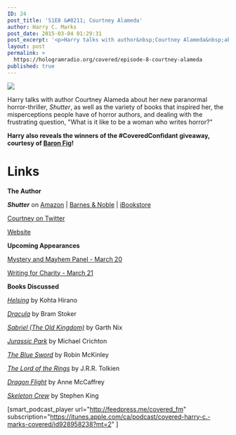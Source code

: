 ```yaml
---
ID: 24
post_title: 'S1E8 &#8211; Courtney Alameda'
author: Harry C. Marks
post_date: 2015-03-04 01:29:31
post_excerpt: '<p>Harry talks with author&nbsp;Courtney Alameda&nbsp;about&nbsp;her new&nbsp;paranormal horror-thriller,&nbsp;<em>*Shutter*</em>, as well as&nbsp;the variety of books that inspired her, the misperceptions people have of horror authors, and dealing with the frustrating question, "What is it like to be a woman who writes horror?"</p>'
layout: post
permalink: >
  https://hologramradio.org/covered/episode-8-courtney-alameda
published: true
---
```

![](http://static1.squarespace.com/static/561661aee4b089e8995064dc/5616b298e4b0680cb8690634/5616b2a0e4b0680cb8690782/1444328149654/img.jpg)

Harry talks with author Courtney Alameda about her new paranormal horror-thriller, _Shutter_, as well as the variety of books that inspired her, the misperceptions people have of horror authors, and dealing with the frustrating question, "What is it like to be a woman who writes horror?"

**Harry also reveals the winners of the #CoveredConfidant giveaway, courtesy of [Baron Fig](http://baronfig.com/)!**

# Links

**The Author**

_**Shutter**_ on [Amazon](http://www.amazon.com/gp/product/1250044677/ref=as_li_tl?ie=UTF8&camp=1789&creative=390957&creativeASIN=1250044677&linkCode=as2&tag=curiousrat-20&linkId=ESTRPEJBGN4MGNKC) | [Barnes & Noble](http://www.barnesandnoble.com/w/shutter-courtney-alameda/1118612181?ean=9781250044679) | [iBookstore](https://itunes.apple.com/us/book/shutter/id923965653?mt=11)

[Courtney on Twitter](http://twitter.com/courtalameda)

[Website](http://courtneyalameda.com/)

**Upcoming Appearances**

[Mystery and Mayhem Panel - March 20](http://courtneyalameda.com/events/2015/3/20/mystery-mayhem-panel-with-susan-adrian-courtney-alameda-jr-johansson-and-valynne-maetani)

[Writing for Charity - March 21](http://courtneyalameda.com/events/2015/3/21/writing-for-charity)

**Books Discussed**

_[Helsing](http://www.amazon.com/gp/product/159307056X/ref=as_li_tl?ie=UTF8&camp=1789&creative=390957&creativeASIN=159307056X&linkCode=as2&tag=curiousrat-20&linkId=G6RQIP4Z6CQE3UY6)_ by Kohta Hirano

_[Dracula](http://www.amazon.com/gp/product/0486411095/ref=as_li_tl?ie=UTF8&camp=1789&creative=390957&creativeASIN=0486411095&linkCode=as2&tag=curiousrat-20&linkId=X7U5QXGQXE3EZWM7)_ by Bram Stoker

_[Sabriel (The Old Kingdom)](http://www.amazon.com/gp/product/0064471837/ref=as_li_tl?ie=UTF8&camp=1789&creative=390957&creativeASIN=0064471837&linkCode=as2&tag=curiousrat-20&linkId=IGXMO4GTLOVVKCBT)_ by Garth Nix

_[Jurassic Park](http://www.amazon.com/gp/product/0345538986/ref=as_li_tl?ie=UTF8&camp=1789&creative=390957&creativeASIN=0345538986&linkCode=as2&tag=curiousrat-20&linkId=IBHQAMEAZGA53DXF)_ by Michael Crichton

_[The Blue Sword](http://www.amazon.com/gp/product/014130975X/ref=as_li_tl?ie=UTF8&camp=1789&creative=390957&creativeASIN=014130975X&linkCode=as2&tag=curiousrat-20&linkId=UXVFH6VS5SFNACFP)_ by Robin McKinley

_[The Lord of the Rings](http://www.amazon.com/gp/product/0618640150/ref=as_li_tl?ie=UTF8&camp=1789&creative=390957&creativeASIN=0618640150&linkCode=as2&tag=curiousrat-20&linkId=Z4ZQTPHB2QTBJMZD)_ by J.R.R. Tolkien

_[Dragon Flight](http://www.amazon.com/gp/product/0345335465/ref=as_li_tl?ie=UTF8&camp=1789&creative=390957&creativeASIN=0345335465&linkCode=as2&tag=curiousrat-20&linkId=ZGQ42HXEYHTR6NGL)_ by Anne McCaffrey

_[Skeleton Crew](http://www.amazon.com/gp/product/0451168615/ref=as_li_tl?ie=UTF8&camp=1789&creative=390957&creativeASIN=0451168615&linkCode=as2&tag=curiousrat-20&linkId=IR3PRG622BJVVNMY)_ by Stephen King

[smart_podcast_player url="http://feedpress.me/covered_fm" subscription="https://itunes.apple.com/ca/podcast/covered-harry-c.-marks-covered/id928958238?mt=2" ]